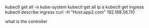 kubectl get all -n kube-system
kubectl get all
ip a
kubectl get ingress
kubectl describe ingress
curl -H "Host:app2.com" 192.168.56.110


what is the controller
